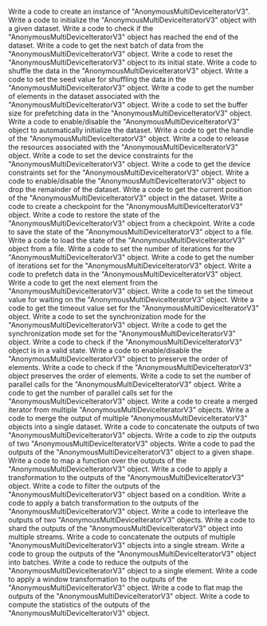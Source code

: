Write a code to create an instance of "AnonymousMultiDeviceIteratorV3".
Write a code to initialize the "AnonymousMultiDeviceIteratorV3" object with a given dataset.
Write a code to check if the "AnonymousMultiDeviceIteratorV3" object has reached the end of the dataset.
Write a code to get the next batch of data from the "AnonymousMultiDeviceIteratorV3" object.
Write a code to reset the "AnonymousMultiDeviceIteratorV3" object to its initial state.
Write a code to shuffle the data in the "AnonymousMultiDeviceIteratorV3" object.
Write a code to set the seed value for shuffling the data in the "AnonymousMultiDeviceIteratorV3" object.
Write a code to get the number of elements in the dataset associated with the "AnonymousMultiDeviceIteratorV3" object.
Write a code to set the buffer size for prefetching data in the "AnonymousMultiDeviceIteratorV3" object.
Write a code to enable/disable the "AnonymousMultiDeviceIteratorV3" object to automatically initialize the dataset.
Write a code to get the handle of the "AnonymousMultiDeviceIteratorV3" object.
Write a code to release the resources associated with the "AnonymousMultiDeviceIteratorV3" object.
Write a code to set the device constraints for the "AnonymousMultiDeviceIteratorV3" object.
Write a code to get the device constraints set for the "AnonymousMultiDeviceIteratorV3" object.
Write a code to enable/disable the "AnonymousMultiDeviceIteratorV3" object to drop the remainder of the dataset.
Write a code to get the current position of the "AnonymousMultiDeviceIteratorV3" object in the dataset.
Write a code to create a checkpoint for the "AnonymousMultiDeviceIteratorV3" object.
Write a code to restore the state of the "AnonymousMultiDeviceIteratorV3" object from a checkpoint.
Write a code to save the state of the "AnonymousMultiDeviceIteratorV3" object to a file.
Write a code to load the state of the "AnonymousMultiDeviceIteratorV3" object from a file.
Write a code to set the number of iterations for the "AnonymousMultiDeviceIteratorV3" object.
Write a code to get the number of iterations set for the "AnonymousMultiDeviceIteratorV3" object.
Write a code to prefetch data in the "AnonymousMultiDeviceIteratorV3" object.
Write a code to get the next element from the "AnonymousMultiDeviceIteratorV3" object.
Write a code to set the timeout value for waiting on the "AnonymousMultiDeviceIteratorV3" object.
Write a code to get the timeout value set for the "AnonymousMultiDeviceIteratorV3" object.
Write a code to set the synchronization mode for the "AnonymousMultiDeviceIteratorV3" object.
Write a code to get the synchronization mode set for the "AnonymousMultiDeviceIteratorV3" object.
Write a code to check if the "AnonymousMultiDeviceIteratorV3" object is in a valid state.
Write a code to enable/disable the "AnonymousMultiDeviceIteratorV3" object to preserve the order of elements.
Write a code to check if the "AnonymousMultiDeviceIteratorV3" object preserves the order of elements.
Write a code to set the number of parallel calls for the "AnonymousMultiDeviceIteratorV3" object.
Write a code to get the number of parallel calls set for the "AnonymousMultiDeviceIteratorV3" object.
Write a code to create a merged iterator from multiple "AnonymousMultiDeviceIteratorV3" objects.
Write a code to merge the output of multiple "AnonymousMultiDeviceIteratorV3" objects into a single dataset.
Write a code to concatenate the outputs of two "AnonymousMultiDeviceIteratorV3" objects.
Write a code to zip the outputs of two "AnonymousMultiDeviceIteratorV3" objects.
Write a code to pad the outputs of the "AnonymousMultiDeviceIteratorV3" object to a given shape.
Write a code to map a function over the outputs of the "AnonymousMultiDeviceIteratorV3" object.
Write a code to apply a transformation to the outputs of the "AnonymousMultiDeviceIteratorV3" object.
Write a code to filter the outputs of the "AnonymousMultiDeviceIteratorV3" object based on a condition.
Write a code to apply a batch transformation to the outputs of the "AnonymousMultiDeviceIteratorV3" object.
Write a code to interleave the outputs of two "AnonymousMultiDeviceIteratorV3" objects.
Write a code to shard the outputs of the "AnonymousMultiDeviceIteratorV3" object into multiple streams.
Write a code to concatenate the outputs of multiple "AnonymousMultiDeviceIteratorV3" objects into a single stream.
Write a code to group the outputs of the "AnonymousMultiDeviceIteratorV3" object into batches.
Write a code to reduce the outputs of the "AnonymousMultiDeviceIteratorV3" object to a single element.
Write a code to apply a window transformation to the outputs of the "AnonymousMultiDeviceIteratorV3" object.
Write a code to flat map the outputs of the "AnonymousMultiDeviceIteratorV3" object.
Write a code to compute the statistics of the outputs of the "AnonymousMultiDeviceIteratorV3" object.